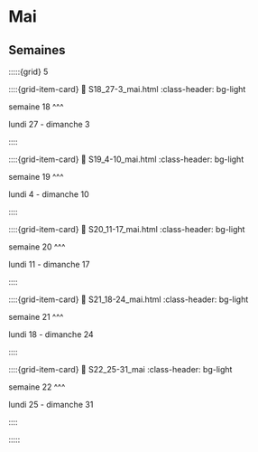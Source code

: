 # Mai 

## Semaines

:::::{grid} 5

::::{grid-item-card}
:link: S18_27-3_mai.html 
:class-header: bg-light

semaine 18
^^^

lundi 27 - dimanche 3

::::

::::{grid-item-card}
:link: S19_4-10_mai.html 
:class-header: bg-light

semaine 19
^^^

lundi 4 - dimanche 10


::::

::::{grid-item-card}
:link: S20_11-17_mai.html 
:class-header: bg-light

semaine 20
^^^

lundi 11 - dimanche 17

::::

::::{grid-item-card}
:link: S21_18-24_mai.html 
:class-header: bg-light

semaine 21
^^^

lundi 18 - dimanche 24

::::

::::{grid-item-card}
:link: S22_25-31_mai 
:class-header: bg-light

semaine 22
^^^

lundi 25 - dimanche 31


::::

:::::
